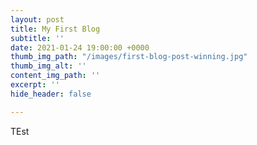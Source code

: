 ```yaml
---
layout: post
title: My First Blog
subtitle: ''
date: 2021-01-24 19:00:00 +0000
thumb_img_path: "/images/first-blog-post-winning.jpg"
thumb_img_alt: ''
content_img_path: ''
excerpt: ''
hide_header: false

---
```

TEst